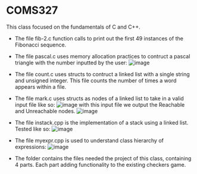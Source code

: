 # COMS327

This class focused on the fundamentals of C and C++. 

* The file fib-2.c function calls to print out the first 49 instances of the Fibonacci sequence.
* The file pascal.c uses memory allocation practices to contruct a pascal triangle with the number inputted by the user: ![image](https://user-images.githubusercontent.com/56376957/118156093-95119080-b3de-11eb-9028-3de4b9183464.png)

* The file count.c uses structs to contruct a linked list with a single string and unsigned integer. This file counts the number of times a word appears within a file.

* The file mark.c uses structs as nodes of a linked list to take in a valid input file like so: ![image](https://user-images.githubusercontent.com/56376957/118157705-84fab080-b3e0-11eb-9946-5b0f1ec80796.png) with this input file we output the Reachable and Unreachable nodes. ![image](https://user-images.githubusercontent.com/56376957/118157796-9d6acb00-b3e0-11eb-99b1-17c6077c43e3.png)

* The file instack.cpp is the implementation of a stack using a linked list. Tested like so: ![image](https://user-images.githubusercontent.com/56376957/118158007-dc008580-b3e0-11eb-9732-47d897ac183f.png)

* The file myexpr.cpp is used to understand class hierarchy of expressions: ![image](https://user-images.githubusercontent.com/56376957/118158210-18cc7c80-b3e1-11eb-8ffb-a8d928b4ac73.png)

* The folder contains the files needed the project of this class, containing 4 parts. Each part adding functionality to the existing checkers game.
